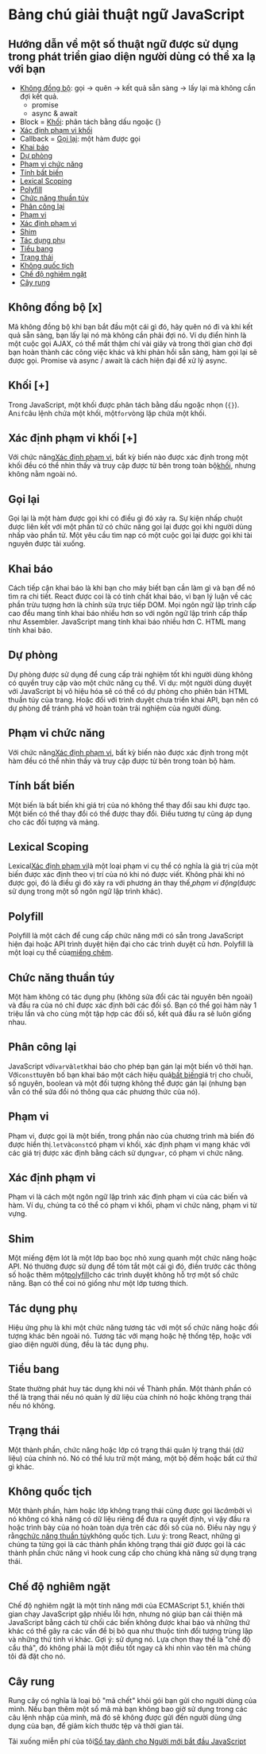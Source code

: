 # ****Bảng chú giải thuật ngữ JavaScript****

## **Hướng dẫn về một số thuật ngữ được sử dụng trong phát triển giao diện người dùng có thể xa lạ với bạn**

- [Không đồng bộ](https://tech-wiki.online/vn/javascript-glossary/#asynchronous):  gọi → quên → kết quả sẵn sàng → lấy lại mà không cần đợi kết quả.
    - promise
    - async & await
- Block = [Khối](https://tech-wiki.online/vn/javascript-glossary/#block):  phân tách bằng dấu ngoặc {}
- [Xác định phạm vi khối](https://tech-wiki.online/vn/javascript-glossary/#block-scoping)
- Callback = [Gọi lại](https://tech-wiki.online/vn/javascript-glossary/#callback): một hàm được gọi
- [Khai báo](https://tech-wiki.online/vn/javascript-glossary/#declarative)
- [Dự phòng](https://tech-wiki.online/vn/javascript-glossary/#fallback)
- [Phạm vi chức năng](https://tech-wiki.online/vn/javascript-glossary/#function-scoping)
- [Tính bất biến](https://tech-wiki.online/vn/javascript-glossary/#immutability)
- [Lexical Scoping](https://tech-wiki.online/vn/javascript-glossary/#lexical-scoping)
- [Polyfill](https://tech-wiki.online/vn/javascript-glossary/#polyfill)
- [Chức năng thuần túy](https://tech-wiki.online/vn/javascript-glossary/#pure-function)
- [Phân công lại](https://tech-wiki.online/vn/javascript-glossary/#reassignment)
- [Phạm vi](https://tech-wiki.online/vn/javascript-glossary/#scope)
- [Xác định phạm vi](https://tech-wiki.online/vn/javascript-glossary/#scoping)
- [Shim](https://tech-wiki.online/vn/javascript-glossary/#shim)
- [Tác dụng phụ](https://tech-wiki.online/vn/javascript-glossary/#side-effect)
- [Tiểu bang](https://tech-wiki.online/vn/javascript-glossary/#state)
- [Trạng thái](https://tech-wiki.online/vn/javascript-glossary/#stateful)
- [Không quốc tịch](https://tech-wiki.online/vn/javascript-glossary/#stateless)
- [Chế độ nghiêm ngặt](https://tech-wiki.online/vn/javascript-glossary/#strict-mode)
- [Cây rung](https://tech-wiki.online/vn/javascript-glossary/#tree-shaking)

## **Không đồng bộ [x]**

Mã không đồng bộ khi bạn bắt đầu một cái gì đó, hãy quên nó đi và khi kết quả sẵn sàng, bạn lấy lại nó mà không cần phải đợi nó. Ví dụ điển hình là một cuộc gọi AJAX, có thể mất thậm chí vài giây và trong thời gian chờ đợi bạn hoàn thành các công việc khác và khi phản hồi sẵn sàng, hàm gọi lại sẽ được gọi. Promise và async / await là cách hiện đại để xử lý async.

## **Khối [+]**

Trong JavaScript, một khối được phân tách bằng dấu ngoặc nhọn (`{}`). An`if`câu lệnh chứa một khối, một`for`vòng lặp chứa một khối.

## **Xác định phạm vi khối [+]**

Với chức năng[Xác định phạm vi](https://tech-wiki.online/javascript-glossary/#scoping), bất kỳ biến nào được xác định trong một khối đều có thể nhìn thấy và truy cập được từ bên trong toàn bộ[khối](https://tech-wiki.online/javascript-glossary/#block), nhưng không nằm ngoài nó.

## **Gọi lại**

Gọi lại là một hàm được gọi khi có điều gì đó xảy ra. Sự kiện nhấp chuột được liên kết với một phần tử có chức năng gọi lại được gọi khi người dùng nhấp vào phần tử. Một yêu cầu tìm nạp có một cuộc gọi lại được gọi khi tài nguyên được tải xuống.

## **Khai báo**

Cách tiếp cận khai báo là khi bạn cho máy biết bạn cần làm gì và bạn để nó tìm ra chi tiết. React được coi là có tính chất khai báo, vì bạn lý luận về các phần trừu tượng hơn là chỉnh sửa trực tiếp DOM. Mọi ngôn ngữ lập trình cấp cao đều mang tính khai báo nhiều hơn so với ngôn ngữ lập trình cấp thấp như Assembler. JavaScript mang tính khai báo nhiều hơn C. HTML mang tính khai báo.

## **Dự phòng**

Dự phòng được sử dụng để cung cấp trải nghiệm tốt khi người dùng không có quyền truy cập vào một chức năng cụ thể. Ví dụ: một người dùng duyệt với JavaScript bị vô hiệu hóa sẽ có thể có dự phòng cho phiên bản HTML thuần túy của trang. Hoặc đối với trình duyệt chưa triển khai API, bạn nên có dự phòng để tránh phá vỡ hoàn toàn trải nghiệm của người dùng.

## **Phạm vi chức năng**

Với chức năng[Xác định phạm vi](https://tech-wiki.online/javascript-glossary/#scoping), bất kỳ biến nào được xác định trong một hàm đều có thể nhìn thấy và truy cập được từ bên trong toàn bộ hàm.

## **Tính bất biến**

Một biến là bất biến khi giá trị của nó không thể thay đổi sau khi được tạo. Một biến có thể thay đổi có thể được thay đổi. Điều tương tự cũng áp dụng cho các đối tượng và mảng.

## **Lexical Scoping**

Lexical[Xác định phạm vi](https://tech-wiki.online/javascript-glossary/#scoping)là một loại phạm vi cụ thể có nghĩa là giá trị của một biến được xác định theo vị trí của nó khi nó được viết. Không phải khi nó được gọi, đó là điều gì đó xảy ra với phương án thay thế,*phạm vi động*(được sử dụng trong một số ngôn ngữ lập trình khác).

## **Polyfill**

Polyfill là một cách để cung cấp chức năng mới có sẵn trong JavaScript hiện đại hoặc API trình duyệt hiện đại cho các trình duyệt cũ hơn. Polyfill là một loại cụ thể của[miếng chêm](https://tech-wiki.online/javascript-glossary/#shim).

## **Chức năng thuần túy**

Một hàm không có tác dụng phụ (không sửa đổi các tài nguyên bên ngoài) và đầu ra của nó chỉ được xác định bởi các đối số. Bạn có thể gọi hàm này 1 triệu lần và cho cùng một tập hợp các đối số, kết quả đầu ra sẽ luôn giống nhau.

## **Phân công lại**

JavaScript với`var`và`let`khai báo cho phép bạn gán lại một biến vô thời hạn. Với`const`tuyên bố bạn khai báo một cách hiệu quả[bất biến](https://tech-wiki.online/javascript-glossary/#immutability)giá trị cho chuỗi, số nguyên, boolean và một đối tượng không thể được gán lại (nhưng bạn vẫn có thể sửa đổi nó thông qua các phương thức của nó).

## **Phạm vi**

Phạm vi, được gọi là một biến, trong phần nào của chương trình mà biến đó được hiển thị.`let`và`const`có phạm vi khối, xác định phạm vi mạng khác với các giá trị được xác định bằng cách sử dụng`var`, có phạm vi chức năng.

## **Xác định phạm vi**

Phạm vi là cách một ngôn ngữ lập trình xác định phạm vi của các biến và hàm. Ví dụ, chúng ta có thể có phạm vi khối, phạm vi chức năng, phạm vi từ vựng.

## **Shim**

Một miếng đệm lót là một lớp bao bọc nhỏ xung quanh một chức năng hoặc API. Nó thường được sử dụng để tóm tắt một cái gì đó, điền trước các thông số hoặc thêm một[polyfill](https://tech-wiki.online/javascript-glossary/#polyfill)cho các trình duyệt không hỗ trợ một số chức năng. Bạn có thể coi nó giống như một lớp tương thích.

## **Tác dụng phụ**

Hiệu ứng phụ là khi một chức năng tương tác với một số chức năng hoặc đối tượng khác bên ngoài nó. Tương tác với mạng hoặc hệ thống tệp, hoặc với giao diện người dùng, đều là tác dụng phụ.

## **Tiểu bang**

State thường phát huy tác dụng khi nói về Thành phần. Một thành phần có thể là trạng thái nếu nó quản lý dữ liệu của chính nó hoặc không trạng thái nếu nó không.

## **Trạng thái**

Một thành phần, chức năng hoặc lớp có trạng thái quản lý trạng thái (dữ liệu) của chính nó. Nó có thể lưu trữ một mảng, một bộ đếm hoặc bất cứ thứ gì khác.

## **Không quốc tịch**

Một thành phần, hàm hoặc lớp không trạng thái cũng được gọi là*câm*bởi vì nó không có khả năng có dữ liệu riêng để đưa ra quyết định, vì vậy đầu ra hoặc trình bày của nó hoàn toàn dựa trên các đối số của nó. Điều này ngụ ý rằng[chức năng thuần túy](https://tech-wiki.online/javascript-glossary/#pure-function)không quốc tịch. Lưu ý: trong React, những gì chúng ta từng gọi là các thành phần không trạng thái giờ được gọi là các thành phần chức năng vì hook cung cấp cho chúng khả năng sử dụng trạng thái.

## **Chế độ nghiêm ngặt**

Chế độ nghiêm ngặt là một tính năng mới của ECMAScript 5.1, khiến thời gian chạy JavaScript gặp nhiều lỗi hơn, nhưng nó giúp bạn cải thiện mã JavaScript bằng cách từ chối các biến không được khai báo và những thứ khác có thể gây ra các vấn đề bị bỏ qua như thuộc tính đối tượng trùng lặp và những thứ tinh vi khác. Gợi ý: sử dụng nó. Lựa chọn thay thế là "chế độ cẩu thả", đó không phải là một điều tốt ngay cả khi nhìn vào tên mà chúng tôi đã đặt cho nó.

## **Cây rung**

Rung cây có nghĩa là loại bỏ "mã chết" khỏi gói bạn gửi cho người dùng của mình. Nếu bạn thêm một số mã mà bạn không bao giờ sử dụng trong các câu lệnh nhập của mình, mã đó sẽ không được gửi đến người dùng ứng dụng của bạn, để giảm kích thước tệp và thời gian tải.

Tải xuống miễn phí của tôi[Sổ tay dành cho Người mới bắt đầu JavaScript](https://tech-wiki.online/page/javascript-handbook/)